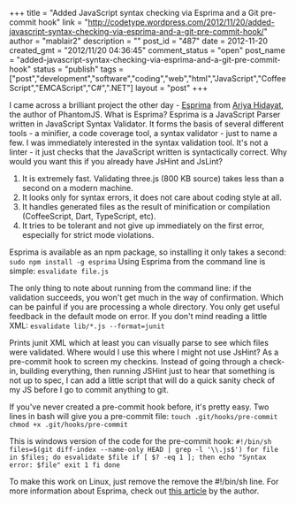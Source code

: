 +++
title = "Added JavaScript syntax checking via Esprima and a Git pre-commit hook"
link = "http://codetype.wordpress.com/2012/11/20/added-javascript-syntax-checking-via-esprima-and-a-git-pre-commit-hook/"
author = "mablair2"
description = ""
post_id = "487"
date = 2012-11-20
created_gmt = "2012/11/20 04:36:45"
comment_status = "open"
post_name = "added-javascript-syntax-checking-via-esprima-and-a-git-pre-commit-hook"
status = "publish"
tags = ["post","development","software","coding","web","html","JavaScript","CoffeeScript","EMCAScript","C#",".NET"]
layout = "post"
+++

I came across a brilliant project the other day - [Esprima](http://esprima.org/) from [Ariya Hidayat](https://plus.google.com/103266860731871773002/posts), the author of PhantomJS. What is Esprima? Esprima is a JavaScript Parser written in JavaScript Syntax Validator. It forms the basis of several different tools - a minifier, a code coverage tool, a syntax validator - just to name a few. I was immediately interested in the syntax validation tool. It's not a linter - it just checks that the JavaScript written is syntactically correct. Why would you want this if you already have JsHint and JsLint?

  1. It is extremely fast. Validating three.js (800 KB source) takes less than a second on a modern machine.
  2. It looks only for syntax errors, it does not care about coding style at all.
  3. It handles generated files as the result of minification or compilation (CoffeeScript, Dart, TypeScript, etc).
  4. It tries to be tolerant and not give up immediately on the first error, especially for strict mode violations.

Esprima is available as an npm package, so installing it only takes a second: `sudo npm install -g esprima`
Using Esprima from the command line is simple: `esvalidate file.js`

The only thing to note about running from the command line: if the validation succeeds, you won't get much in the way of confirmation. Which can be painful if you are processing a whole directory. You only get useful feedback in the default mode on error. If you don't mind reading a little XML: `esvalidate lib/*.js --format=junit`

Prints junit XML which at least you can visually parse to see which files were validated. Where would I use this where I might not use JsHint? As a pre-commit hook to screen my checkins. Instead of going through a check-in, building everything, then running JSHint just to hear that something is not up to spec, I can add a little script that will do a quick sanity check of my JS before I go to commit anything to git.

If you've never created a pre-commit hook before, it's pretty easy. Two lines in bash will give you a pre-commit file: `touch .git/hooks/pre-commit chmod +x .git/hooks/pre-commit`

This is windows version of the code for the pre-commit hook: ` #!/bin/sh files=$(git diff-index --name-only HEAD | grep -l '\\.js$') for file in $files; do esvalidate $file if [ $? -eq 1 ]; then echo "Syntax error: $file" exit 1 fi done `

To make this work on Linux, just remove the remove the #!/bin/sh line. For more information about Esprima, check out [this article](http://ariya.ofilabs.com/2012/10/javascript-validator-with-esprima.html) by the author.

